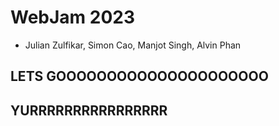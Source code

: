 # WebJam 2023
- Julian Zulfikar, Simon Cao, Manjot Singh, Alvin Phan

## LETS GOOOOOOOOOOOOOOOOOOOOO

## YURRRRRRRRRRRRRRRR
